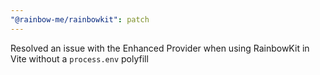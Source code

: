 ```yaml
---
"@rainbow-me/rainbowkit": patch
---
```


Resolved an issue with the Enhanced Provider when using RainbowKit in Vite without a `process.env` polyfill
